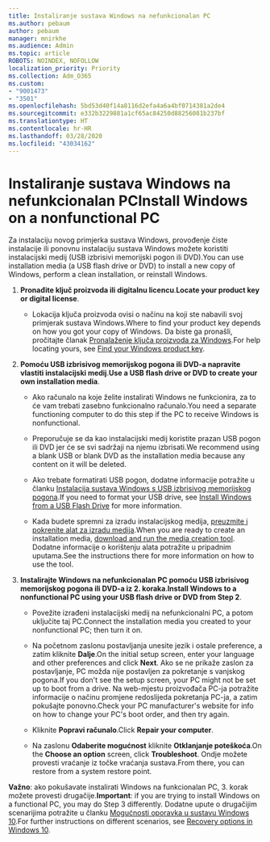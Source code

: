 ```yaml
---
title: Instaliranje sustava Windows na nefunkcionalan PC
ms.author: pebaum
author: pebaum
manager: mnirkhe
ms.audience: Admin
ms.topic: article
ROBOTS: NOINDEX, NOFOLLOW
localization_priority: Priority
ms.collection: Adm_O365
ms.custom:
- "9001473"
- "3501"
ms.openlocfilehash: 5bd53d40f14a8116d2efa4a6a4bf0714381a2de4
ms.sourcegitcommit: e332b3229881a1cf65ac84250d88256081b237bf
ms.translationtype: HT
ms.contentlocale: hr-HR
ms.lasthandoff: 03/28/2020
ms.locfileid: "43034162"
---
```

# <a name="install-windows-on-a-nonfunctional-pc"></a><span data-ttu-id="a3299-102">Instaliranje sustava Windows na nefunkcionalan PC</span><span class="sxs-lookup"><span data-stu-id="a3299-102">Install Windows on a nonfunctional PC</span></span>

<span data-ttu-id="a3299-103">Za instalaciju novog primjerka sustava Windows, provođenje čiste instalacije ili ponovnu instalaciju sustava Windows možete koristiti instalacijski medij (USB izbrisivi memorijski pogon ili DVD).</span><span class="sxs-lookup"><span data-stu-id="a3299-103">You can use installation media (a USB flash drive or DVD) to install a new copy of Windows, perform a clean installation, or reinstall Windows.</span></span>

1. <span data-ttu-id="a3299-104">**Pronađite ključ proizvoda ili digitalnu licencu**.</span><span class="sxs-lookup"><span data-stu-id="a3299-104">**Locate your product key or digital license**.</span></span>

    - <span data-ttu-id="a3299-105">Lokacija ključa proizvoda ovisi o načinu na koji ste nabavili svoj primjerak sustava Windows.</span><span class="sxs-lookup"><span data-stu-id="a3299-105">Where to find your product key depends on how you got your copy of Windows.</span></span> <span data-ttu-id="a3299-106">Da biste ga pronašli, pročitajte članak [Pronalaženje ključa proizvoda za Windows](https://support.microsoft.com/help/10749/windows-10-find-product-key).</span><span class="sxs-lookup"><span data-stu-id="a3299-106">For help locating yours, see [Find your Windows product key](https://support.microsoft.com/help/10749/windows-10-find-product-key).</span></span> 

2. <span data-ttu-id="a3299-107">**Pomoću USB izbrisivog memorijskog pogona ili DVD-a napravite vlastiti instalacijski medij**.</span><span class="sxs-lookup"><span data-stu-id="a3299-107">**Use a USB flash drive or DVD to create your own installation media**.</span></span>

    - <span data-ttu-id="a3299-108">Ako računalo na koje želite instalirati Windows ne funkcionira, za to će vam trebati zasebno funkcionalno računalo.</span><span class="sxs-lookup"><span data-stu-id="a3299-108">You need a separate functioning computer to do this step if the PC to receive Windows is nonfunctional.</span></span>

    - <span data-ttu-id="a3299-109">Preporučuje se da kao instalacijski medij koristite prazan USB pogon ili DVD jer će se svi sadržaji na njemu izbrisati.</span><span class="sxs-lookup"><span data-stu-id="a3299-109">We recommend using a blank USB or blank DVD as the installation media because any content on it will be deleted.</span></span>

    - <span data-ttu-id="a3299-110">Ako trebate formatirati USB pogon, dodatne informacije potražite u članku [Instalacija sustava Windows s USB izbrisivog memorijskog pogona](https://docs.microsoft.com/windows-hardware/manufacture/desktop/install-windows-from-a-usb-flash-drive).</span><span class="sxs-lookup"><span data-stu-id="a3299-110">If you need to format your USB drive, see [Install Windows from a USB Flash Drive](https://docs.microsoft.com/windows-hardware/manufacture/desktop/install-windows-from-a-usb-flash-drive) for more information.</span></span>

    - <span data-ttu-id="a3299-111">Kada budete spremni za izradu instalacijskog medija, [preuzmite i pokrenite alat za izradu medija](https://www.microsoft.com/software-download/windows10).</span><span class="sxs-lookup"><span data-stu-id="a3299-111">When you are ready to create an installation media, [download and run the media creation tool](https://www.microsoft.com/software-download/windows10).</span></span> <span data-ttu-id="a3299-112">Dodatne informacije o korištenju alata potražite u pripadnim uputama.</span><span class="sxs-lookup"><span data-stu-id="a3299-112">See the instructions there for more information on how to use the tool.</span></span>

3. <span data-ttu-id="a3299-113">**Instalirajte Windows na nefunkcionalan PC pomoću USB izbrisivog memorijskog pogona ili DVD-a iz 2. koraka**.</span><span class="sxs-lookup"><span data-stu-id="a3299-113">**Install Windows to a nonfunctional PC using your USB flash drive or DVD from Step 2**.</span></span>

    - <span data-ttu-id="a3299-114">Povežite izrađeni instalacijski medij na nefunkcionalni PC, a potom uključite taj PC.</span><span class="sxs-lookup"><span data-stu-id="a3299-114">Connect the installation media you created to your nonfunctional PC; then turn it on.</span></span>

    - <span data-ttu-id="a3299-115">Na početnom zaslonu postavljanja unesite jezik i ostale preference, a zatim kliknite **Dalje**.</span><span class="sxs-lookup"><span data-stu-id="a3299-115">On the initial setup screen, enter your language and other preferences and click **Next**.</span></span> <span data-ttu-id="a3299-116">Ako se ne prikaže zaslon za postavljanje, PC možda nije postavljen za pokretanje s vanjskog pogona.</span><span class="sxs-lookup"><span data-stu-id="a3299-116">If you don't see the setup screen, your PC might not be set up to boot from a drive.</span></span> <span data-ttu-id="a3299-117">Na web-mjestu proizvođača PC-ja potražite informacije o načinu promjene redoslijeda pokretanja PC-ja, a zatim pokušajte ponovno.</span><span class="sxs-lookup"><span data-stu-id="a3299-117">Check your PC manufacturer's website for info on how to change your PC's boot order, and then try again.</span></span>

    - <span data-ttu-id="a3299-118">Kliknite **Popravi računalo**.</span><span class="sxs-lookup"><span data-stu-id="a3299-118">Click **Repair your computer**.</span></span>

    - <span data-ttu-id="a3299-119">Na zaslonu **Odaberite mogućnost** kliknite **Otklanjanje poteškoća**.</span><span class="sxs-lookup"><span data-stu-id="a3299-119">On the **Choose an option** screen, click **Troubleshoot**.</span></span> <span data-ttu-id="a3299-120">Ondje možete provesti vraćanje iz točke vraćanja sustava.</span><span class="sxs-lookup"><span data-stu-id="a3299-120">From there, you can restore from a system restore point.</span></span>

<span data-ttu-id="a3299-121">**Važno**: ako pokušavate instalirati Windows na funkcionalan PC, 3. korak možete provesti drugačije.</span><span class="sxs-lookup"><span data-stu-id="a3299-121">**Important**: if you are trying to install Windows on a functional PC, you may do Step 3 differently.</span></span> <span data-ttu-id="a3299-122">Dodatne upute o drugačijim scenarijima potražite u članku [Mogućnosti oporavka u sustavu Windows 10](https://support.microsoft.com/help/12415/windows-10-recovery-options).</span><span class="sxs-lookup"><span data-stu-id="a3299-122">For further instructions on different scenarios, see [Recovery options in Windows 10](https://support.microsoft.com/help/12415/windows-10-recovery-options).</span></span>
